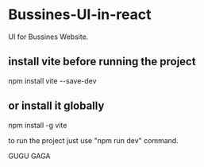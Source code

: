 # Bussines-UI-in-react
UI for Bussines Website. 



## install vite before running the project

npm install vite --save-dev

## or install it globally 

npm install -g vite



to run the project just use "npm run dev" command. 





GUGU GAGA 
